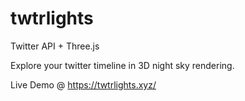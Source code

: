 # twtrlights

Twitter API + Three.js

Explore your twitter timeline in 3D night sky rendering. 

Live Demo @ https://twtrlights.xyz/
